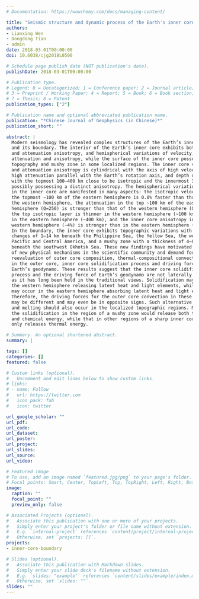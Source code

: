 ```yaml
---
# Documentation: https://wowchemy.com/docs/managing-content/

title: "Seismic structure and dynamic process of the Earth's inner core and its boundary"
authors:
- Lianxing Wen
- Dongdong Tian
- admin
date: 2018-03-01T00:00:00
doi: 10.6038/cjg2018L0500

# Schedule page publish date (NOT publication's date).
publishDate: 2018-03-01T00:00:00

# Publication type.
# Legend: 0 = Uncategorized; 1 = Conference paper; 2 = Journal article;
# 3 = Preprint / Working Paper; 4 = Report; 5 = Book; 6 = Book section;
# 7 = Thesis; 8 = Patent
publication_types: ["2"]

# Publication name and optional abbreviated publication name.
publication: "*Chinese Journal of Geophysics (in Chinese)*"
publication_short: ""

abstract: |
  Modern seismology has revealed complex structures of the Earth’s inner core 
  and its boundary. The interior of the Earth’s inner core exhibits both velocity
  and attenuation anisotropy, and hemispherical variations of velocity,
  attenuation and anisotropy, while the surface of the inner core possesses
  topography and mushy zone in some localized regions. The inner core velocity
  and attenuation anisotropy is cylindrical with the axis of high velocity and
  high attenuation parallel with the Earth’s rotation axis, and depth dependent
  with the topmost 100–400 km close to be isotropic and the innermost 300–600 km
  possibly possessing a distinct anisotropy. The hemispherical variations
  in the inner core are manifested in many aspects: the isotropic velocity of
  the topmost ~100 km of the eastern hemisphere is 0.8% faster than that of 
  the western hemisphere, the attenuation in the top ~100 km of the eastern
  hemisphere (Q=250) is stronger than that of the western hemisphere (Q=600),
  the top isotropic layer is thinner in the western hemisphere (~100 km) than
  in the eastern hemisphere (~400 km), and the inner core anisotropy in the
  western hemisphere (~4%) is stronger than in the eastern hemisphere (~0.7%).
  In the boundary, the inner core exhibits topographic variations with height
  changes of 1–14 km beneath the Philippine Sea, the Yellow Sea, the western
  Pacific and Central America, and a mushy zone with a thickness of 4–8 km
  beneath the southwest Okhotsk Sea. These new findings have motivated a series
  of new physical mechanisms in the scientific community and demand for
  reevaluation of outer core composition, thermal-compositional convection
  in the outer core, inner core solidification process and driving force of
  Earth’s geodynamo. These results suggest that the inner core solidification
  process and the driving force of Earth’s geodynamo are not laterally homogeneous,
  as it has long been held in the traditional views. Solidification may occur in
  the western hemisphere releasing latent heat and light elements, while melting
  may occur in the eastern hemisphere absorbing latent heat and light elements.
  Therefore, the driving forces for the outer core convection in these two hemispheres
  may be different and may even be in opposite signs. Such alternative solidification
  and melting should also occur in the localized topographic regions. Moreover,
  the solidification in the region of a mushy zone would release both thermal
  and chemical energy, while that in other regions of a sharp inner core boundary
  only releases thermal energy.

# Summary. An optional shortened abstract.
summary: |

tags: []
categories: []
featured: false

# Custom links (optional).
#   Uncomment and edit lines below to show custom links.
# links:
# - name: Follow
#   url: https://twitter.com
#   icon_pack: fab
#   icon: twitter

url_google_scholar: ""
url_pdf:
url_code:
url_dataset:
url_poster:
url_project:
url_slides:
url_source:
url_video:

# Featured image
# To use, add an image named `featured.jpg/png` to your page's folder.
# Focal points: Smart, Center, TopLeft, Top, TopRight, Left, Right, BottomLeft, Bottom, BottomRight.
image:
  caption: ""
  focal_point: ""
  preview_only: false

# Associated Projects (optional).
#   Associate this publication with one or more of your projects.
#   Simply enter your project's folder or file name without extension.
#   E.g. `internal-project` references `content/project/internal-project/index.md`.
#   Otherwise, set `projects: []`.
projects:
- inner-core-boundary

# Slides (optional).
#   Associate this publication with Markdown slides.
#   Simply enter your slide deck's filename without extension.
#   E.g. `slides: "example"` references `content/slides/example/index.md`.
#   Otherwise, set `slides: ""`.
slides: ""
---
```

